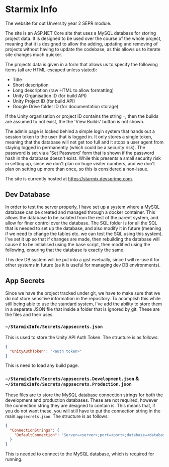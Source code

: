 # Starmix Info
The website for out Unversity year 2 SEPR module.

The site is an ASP.NET Core site that uses a MySQL database for storing project data. It is designed to be used over the course of the whole project, meaning that it is designed to allow the adding, updating and removing of projects without having to update the codebase, as this allows us to iterate site changes much quicker.

The projects data is given in a form that allows us to specify the following items (all are HTML-escaped unless stated):

- Title
- Short description
- Long description (raw HTML to allow formatting)
- Unity Organisation ID (for build API)
- Unity Project ID (for build API)
- Google Drive folder ID (for documentation storage)

If the Unity organisation or project ID contains the string `-`, then the builds are assumed to not exist, the the 'View Builds' button is not shown.

The admin page is locked behind a simple login system that hands out a session token to the user that is logged in. It only stores a single token, meaning that the database will not get too full and it stops a user agent from staying logged in permanently (which could be a security risk). The password is set via a 'Set Password' form that is shown if the password hash in the database doesn't exist. While this presents a small security risk in setting up, since we don't plan on huge visiter numbers, and we don't plan on setting up more than once, so this is considered a non-issue.

The site is currently hosted at <https://starmix.devsprime.com>.

## Dev Database
In order to test the server properly, I have set up a system where a MySQL database can be created and managed through a docker container. This allows the database to be isolated from the rest of the parent system, and allow for finer control over the database. The SQL folder is for all the SQL that is needed to set up the database, and also modify it in future (meaning if we need to change the tables etc. we can test the SQL using this system). I've set it up so that if changes are made, then rebuilding the database will cause it to be initialised using the base script, then modified using the following, ensuring that the database is exactly the same.

This dev DB system will be put into a gist evetually, since I will re-use it for other systems in future (as it is useful for managing dev DB environments).

## App Secrets
Since we have the project tracked under git, we have to make sure that we do not store sensitive information in the repository. To acomplish this while still being able to use the standard system, I've add the ability to store them in a separate JSON file that inside a folder that is ignored by git. These are the files and their uses.

### `~/StarmixInfo/Secrets/appsecrets.json`
This is used to store the Unity API Auth Token. The structure is as follows:

```json
{
  "UnityAuthToken": "<auth token>"
}
```

This is need to load any build page.

### `~/StarmixInfo/Secrets/appsecrets.Development.json` & `~/StarmixInfo/Secrets/appsecrets.Production.json`
These files are to store the MySQL database connection strings for both the development and production databases. These are not required, however the connection string they are designed to contain is. This means that, if you do not want these, you will still have to put the connection string in the main `appsecrets.json`. The structure is as follows:

```json
{
  "ConnectionStrings": {
    "DefaultConnection": "Server=<server>;port=<port>;database=<database>;user=<user>;pwd=<password>"
  }
}
```

This is needed to connect to the MySQL database, which is required for running.
